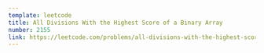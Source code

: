 ```yaml
---
template: leetcode
title: All Divisions With the Highest Score of a Binary Array
number: 2155
link: https://leetcode.com/problems/all-divisions-with-the-highest-score-of-a-binary-array
---
```

